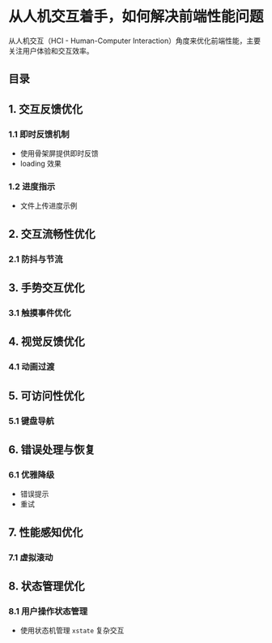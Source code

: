 
# 从人机交互着手，如何解决前端性能问题


从人机交互（HCI - Human-Computer Interaction）角度来优化前端性能，主要关注用户体验和交互效率。


## 目录
<!-- toc -->
 ## 1. 交互反馈优化 

### 1.1 即时反馈机制

- 使用骨架屏提供即时反馈
- loading 效果

### 1.2 进度指示

- 文件上传进度示例

## 2. 交互流畅性优化

### 2.1 防抖与节流

## 3. 手势交互优化

### 3.1 触摸事件优化

## 4. 视觉反馈优化

### 4.1 动画过渡

## 5. 可访问性优化

### 5.1 键盘导航

## 6. 错误处理与恢复

### 6.1 优雅降级

- 错误提示
- 重试

## 7. 性能感知优化

### 7.1 虚拟滚动

## 8. 状态管理优化

### 8.1 用户操作状态管理

- 使用状态机管理 `xstate` 复杂交互